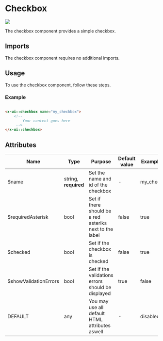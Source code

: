 # Checkbox

<img src="https://cdn.discordapp.com/attachments/776387257224921088/1257620544132481034/image.png?ex=668511e7&is=6683c067&hm=f16a6e23d79563d3ef4642cdb24b23b60132a35461ecc4b8e9900d8469c2bbcc&" style="max-height: 10rem;"/>

The checkbox component provides a simple checkbox.

## Imports

The checkbox component requires no additional imports.

## Usage

To use the checkbox component, follow these steps.

### Example

```html

<x-ui::checkbox name="my_checkbox">
    <!--
        Your content goes here
     -->
</x-ui::checkbox>
```

## Attributes

| Name                  | Type                 | Purpose                                                 | Default value | Example value   |
|-----------------------|----------------------|---------------------------------------------------------|---------------|-----------------|
| $name                 | string, **required** | Set the name and id of the checkbox                     | -             | my_checkbox     |
| $requiredAsterisk     | bool                 | Set if there should be a red asteriks next to the label | false         | true            |
| $checked              | bool                 | Set if the checkbox is checked                          | false         | true            |
| $showValidationErrors | bool                 | Set if the validations errors should be displayed       | true          | false           |
| DEFAULT               | any                  | You may use all default HTML attributes aswell          | -             | disabled="true" |

